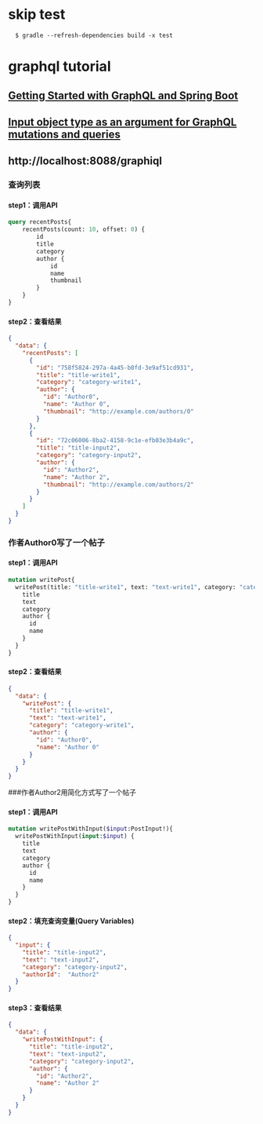 # skip test
```
  $ gradle --refresh-dependencies build -x test
```
  
# graphql tutorial
## [Getting Started with GraphQL and Spring Boot](http://www.baeldung.com/spring-graphql)
## [Input object type as an argument for GraphQL mutations and queries](https://medium.com/graphql-mastery/json-as-an-argument-for-graphql-mutations-and-queries-3cd06d252a04)
## http://localhost:8088/graphiql
### 查询列表
#### step1：调用API
```graphql
query recentPosts{
    recentPosts(count: 10, offset: 0) {
        id
        title
        category
        author {
            id
            name
            thumbnail
        }
    }
}
```
#### step2：查看结果
```json
{
  "data": {
    "recentPosts": [
      {
        "id": "758f5824-297a-4a45-b0fd-3e9af51cd931",
        "title": "title-write1",
        "category": "category-write1",
        "author": {
          "id": "Author0",
          "name": "Author 0",
          "thumbnail": "http://example.com/authors/0"
        }
      },
      {
        "id": "72c06006-8ba2-4158-9c1e-efb03e3b4a9c",
        "title": "title-input2",
        "category": "category-input2",
        "author": {
          "id": "Author2",
          "name": "Author 2",
          "thumbnail": "http://example.com/authors/2"
        }
      }
    ]
  }
}
```
### 作者Author0写了一个帖子
#### step1：调用API
```graphql
mutation writePost{
  writePost(title: "title-write1", text: "text-write1", category: "category-write1", author: "Author0") {
    title
    text
    category
    author {
      id
      name
    }
  }
}

```
#### step2：查看结果
```json
{
  "data": {
    "writePost": {
      "title": "title-write1",
      "text": "text-write1",
      "category": "category-write1",
      "author": {
        "id": "Author0",
        "name": "Author 0"
      }
    }
  }
}
```

###作者Author2用简化方式写了一个帖子
#### step1：调用API
```graphql
mutation writePostWithInput($input:PostInput!){
  writePostWithInput(input:$input) {
    title
    text
    category
    author {
      id
      name
    }
  }
}

```
#### step2：填充查询变量(Query Variables)
```json
{
  "input": {
    "title": "title-input2",
    "text": "text-input2",
    "category": "category-input2",
    "authorId":  "Author2"
  }
}
```  
#### step3：查看结果
```json
{
  "data": {
    "writePostWithInput": {
      "title": "title-input2",
      "text": "text-input2",
      "category": "category-input2",
      "author": {
        "id": "Author2",
        "name": "Author 2"
      }
    }
  }
}
```
